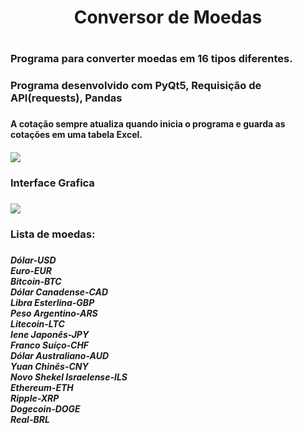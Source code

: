 <h1 align="center">Conversor de Moedas<h1>
  
  <h3>Programa para converter moedas em 16 tipos diferentes.<h3>
    
  <h3>Programa desenvolvido com PyQt5, Requisição de API(requests), Pandas<h3>
    
  <h4>A cotação sempre atualiza quando inicia o programa e guarda as cotações em uma tabela Excel.<h4>
    
  <img src="https://lh3.googleusercontent.com/DsTE6dRk-zYhz1O3uafIkqhDlKz5kZCX33CVMQOqBcEHzlbGUrI-emuElye8RwryGJZV4Xo6JG3XFjv37KJ5ivLXIrrM4NT0jKyCrJP2vd-dXygbd5RQxtATblPd7QI6zyTzJiDGVxeuh4m1UGfY1Q9rVuW_kbjBJesoo8vvCIzmcfbAQW2FmrBJuv4q6u49vuGBOn85RNOQ3Vr8Hwx5kICFe9lTM-vjDfbP33nL9-oamVBGO7SxWt8dBaz_kktuPN0ukr3-Ayp1NgPdZO_R0cLT2xTAuhXLj_PYUTzazJUgVtY_d649tNLnSbNV4n4fvOBHhqPXfZlucVAwX5CUrM0ccoYsT4xgfuOKZkK6JpecoIo0n0sdo-W1FKOXj-YBcRYbRJVK5Dfi4UqjvalrZ4FQDo-WsT4uxj5Sc44toh1SVu5OkDLMfaO7FgXMHHJqv8FSLKXSScvVCN9kPbUDswZs2GyrZ1-I8uU814DAoVUR_Spm4BwbKuKx4IY8QER91fsOek00ePr488mPVlyPx6bMkFptB3zoBZH-9eTLHjWiI2bBbsxGQ9f2mKh9r0BqaJmzvk7XH9QWWexBAdwdJzzwFq_TCDE2XqwVVf9gdfUVYBH98rt6loyEkt_U6s4pRXgZWvl04CRHZZ8a2tbjwaS9uPQHheDvfkO1BedLe9buZIuILSEl7jKzb9Q7q3is_hp_eVx0UknrtLMmPR5RZw=w502-h341-no?authuser=2"/>
    
<h3>Interface Grafica<h3>
<img src="https://lh3.googleusercontent.com/XJ7srbLDPG4VRqnchxa9LswvkHs5im6Zn4AfJWxghCGJzxb_-tbETpa8Shelwa2wiL6JQABGbxjjJ4VOf1WJhQRPS1RZNHJyK4BiO56SxaN6Tlt1A-53UP7yD4ei_BBBtKeGLeoaMNtr0Ckogrii8TskqP2mOWCrRnGewf4ifs5Z2ADUH-M_poN2K6EJQQBi-79KLN-rs49S1qJ1K7mV7BMAWnEWmKnz5xaLZWGqFyMGVn5rizZcGHJmG7GU4TCYJA6At3rlPs15y8euUU4l4BiagAvbhtgAHf0ZvqmXVYtdESqvSnkSvbvfbHHClL9CXrzRYw1NXw3-SglQ2OTZVOEL4fz7wMDN2R_77HB0n8kNY1x17a_PEtBLI998nFuyAbqcLcj0phqCEeCTwYODn_AnC6he5OfONT3HS5R3EamgBS5n710nFrKh4ABbOYMpOHwKSnQI-s1oK1w_RTs0rR9IRTc2nl_rAEcJpnr22BFA2yS8NwRBVZ9HA0B_Bp7wdxHsgIW-x3h9aSDXbOp3RNZf-j8SG1atjr5d1KnaDnopt4k6bHMcBzI8weGEfeFDDQycDNPm1YBYyyawuBH2sOK1PA4pawjp_TNatREzp4kU8xOyvnqBeRt8BioO3b53pJ2ZdehcgLey0vR2x59pFQxmTIZCFS_xHev9c7ubarktJzadO83vFQnKmHK_61KHXVnmROOn1M4SqzZ-ms-k6Q=w662-h652-no?authuser=2"/>
    
  <h3>Lista de moedas:<h3>
  <h5>
  Dólar-USD<br>
  Euro-EUR<br>
  Bitcoin-BTC<br>
  Dólar Canadense-CAD<br>
  Libra Esterlina-GBP<br>
  Peso Argentino-ARS<br>
  Litecoin-LTC<br>
  Iene Japonês-JPY<br>
  Franco Suíço-CHF<br>
  Dólar Australiano-AUD<br>
  Yuan Chinês-CNY<br>
  Novo Shekel Israelense-ILS<br>
  Ethereum-ETH<br>
  Ripple-XRP<br>
  Dogecoin-DOGE<br>
  Real-BRL<br>
<h5>
